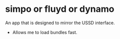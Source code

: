 # simpo or fluyd or dynamo
An app that is designed to mirror the USSD interface. 

 - Allows me to load bundles fast. 
